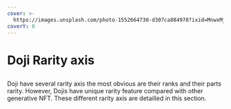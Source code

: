 ```yaml
---
cover: >-
  https://images.unsplash.com/photo-1552664730-d307ca884978?ixid=MnwxMjA3fDB8MHxwaG90by1wYWdlfHx8fGVufDB8fHx8&ixlib=rb-1.2.1&auto=format&fit=crop&w=2970&q=80
coverY: 0
---
```


# Doji Rarity axis

##

Doji have several rarity axis the most obvious are their ranks and their parts rarity. However, Dojis have unique rarity feature compared with other generative NFT. These different rarity axis are detailled in this section.
